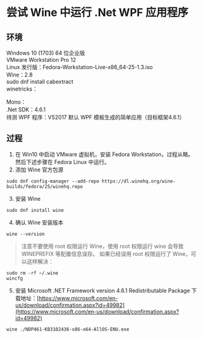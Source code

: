 # 尝试 Wine 中运行 .Net WPF 应用程序

## 环境

Windows 10 (1703) 64 位企业版  
VMware Workstation Pro 12  
Linux 发行版：Fedora-Workstation-Live-x86_64-25-1.3.iso  
Wine：2.8  
sudo dnf install cabextract  
winetricks：  

Mono：  
.Net SDK：4.6.1  
待测 WPF 程序：VS2017 默认 WPF 模板生成的简单应用（目标框架4.6.1）  

## 过程

1. 在 Win10 中启动 VMware 虚拟机，安装 Fedora Workstation，过程从略。然后下述步骤在 Fedora Linux 中运行。
2. 添加 Wine 官方包源
```
sudo dnf config-manager --add-repo https://dl.winehq.org/wine-builds/fedora/25/winehq.repo
```
3. 安装 Wine
```
sudo dnf install wine
```
4. 确认 Wine 安装版本
```
wine --version
```
> 注意不要使用 root 权限运行 Wine，使用 root 权限运行 wine 会导致 WINEPREFIX 等配置信息误存。
> 如果已经误用 root 权限运行了 Wine，可以这样解决：
```
sudo rm -rf ~/.wine­­
wincfg
```
5. 安装 Microsoft .NET Framework version 4.6.1 Redistributable Package 
下载地址：[https://www.microsoft.com/en-us/download/confirmation.aspx?id=49982](https://www.microsoft.com/en-us/download/confirmation.aspx?id=49982)
```
wine ./NDP461-KB3102436-x86-x64-AllOS-ENU.exe
```
